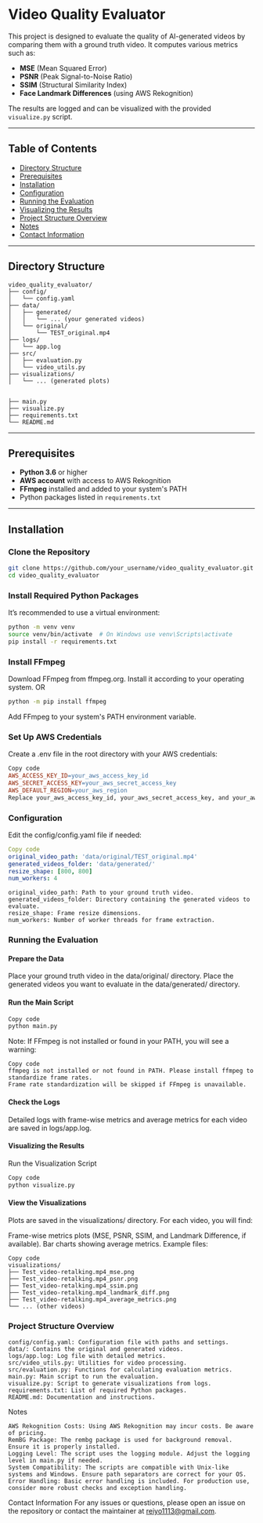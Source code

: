 # Video Quality Evaluator

This project is designed to evaluate the quality of AI-generated videos by comparing them with a ground truth video. It computes various metrics such as:
- **MSE** (Mean Squared Error)
- **PSNR** (Peak Signal-to-Noise Ratio)
- **SSIM** (Structural Similarity Index)
- **Face Landmark Differences** (using AWS Rekognition)

The results are logged and can be visualized with the provided `visualize.py` script.

---

## Table of Contents
- [Directory Structure](#directory-structure)
- [Prerequisites](#prerequisites)
- [Installation](#installation)
- [Configuration](#configuration)
- [Running the Evaluation](#running-the-evaluation)
- [Visualizing the Results](#visualizing-the-results)
- [Project Structure Overview](#project-structure-overview)
- [Notes](#notes)
- [Contact Information](#contact-information)

---

## Directory Structure

```plaintext
video_quality_evaluator/
├── config/
│   └── config.yaml
├── data/
│   ├── generated/
│   │   └── ... (your generated videos)
│   └── original/
│       └── TEST_original.mp4
├── logs/
│   └── app.log
├── src/
│   ├── evaluation.py
│   └── video_utils.py
├── visualizations/
│   └── ... (generated plots)


├── main.py
├── visualize.py
├── requirements.txt
└── README.md
```
---

## Prerequisites

- **Python 3.6** or higher
- **AWS account** with access to AWS Rekognition
- **FFmpeg** installed and added to your system's PATH
- Python packages listed in `requirements.txt`

---

## Installation
### Clone the Repository

```bash
git clone https://github.com/your_username/video_quality_evaluator.git
cd video_quality_evaluator
```

### Install Required Python Packages
It’s recommended to use a virtual environment:

```bash
python -m venv venv
source venv/bin/activate  # On Windows use venv\Scripts\activate
pip install -r requirements.txt
```
### Install FFmpeg
Download FFmpeg from ffmpeg.org.
Install it according to your operating system.
OR
```bash
python -m pip install ffmpeg
```

Add FFmpeg to your system's PATH environment variable.

### Set Up AWS Credentials
Create a .env file in the root directory with your AWS credentials:
```makefile
Copy code
AWS_ACCESS_KEY_ID=your_aws_access_key_id
AWS_SECRET_ACCESS_KEY=your_aws_secret_access_key
AWS_DEFAULT_REGION=your_aws_region
Replace your_aws_access_key_id, your_aws_secret_access_key, and your_aws_region with your actual AWS credentials and preferred region.
```

### Configuration
Edit the config/config.yaml file if needed:

```yaml
Copy code
original_video_path: 'data/original/TEST_original.mp4'
generated_videos_folder: 'data/generated/'
resize_shape: [800, 800]
num_workers: 4
```
    original_video_path: Path to your ground truth video.
    generated_videos_folder: Directory containing the generated videos to evaluate.
    resize_shape: Frame resize dimensions.
    num_workers: Number of worker threads for frame extraction.

### Running the Evaluation

#### Prepare the Data
Place your ground truth video in the data/original/ directory.
Place the generated videos you want to evaluate in the data/generated/ directory.
#### Run the Main Script
```bash
Copy code
python main.py
```
Note: If FFmpeg is not installed or found in your PATH, you will see a warning:

```vbnet
Copy code
ffmpeg is not installed or not found in PATH. Please install ffmpeg to standardize frame rates.
Frame rate standardization will be skipped if FFmpeg is unavailable.
```

#### Check the Logs
Detailed logs with frame-wise metrics and average metrics for each video are saved in logs/app.log.

#### Visualizing the Results
Run the Visualization Script
```bash
Copy code
python visualize.py
```

#### View the Visualizations
Plots are saved in the visualizations/ directory. For each video, you will find:

Frame-wise metrics plots (MSE, PSNR, SSIM, and Landmark Difference, if available).
Bar charts showing average metrics.
Example files:

```plaintext
Copy code
visualizations/
├── Test_video-retalking.mp4_mse.png
├── Test_video-retalking.mp4_psnr.png
├── Test_video-retalking.mp4_ssim.png
├── Test_video-retalking.mp4_landmark_diff.png
├── Test_video-retalking.mp4_average_metrics.png
└── ... (other videos)
```
### Project Structure Overview
    
    config/config.yaml: Configuration file with paths and settings.
    data/: Contains the original and generated videos.
    logs/app.log: Log file with detailed metrics.
    src/video_utils.py: Utilities for video processing.
    src/evaluation.py: Functions for calculating evaluation metrics.
    main.py: Main script to run the evaluation.
    visualize.py: Script to generate visualizations from logs.
    requirements.txt: List of required Python packages.
    README.md: Documentation and instructions.

Notes

    AWS Rekognition Costs: Using AWS Rekognition may incur costs. Be aware of pricing.
    RemBG Package: The rembg package is used for background removal. Ensure it is properly installed.
    Logging Level: The script uses the logging module. Adjust the logging level in main.py if needed.
    System Compatibility: The scripts are compatible with Unix-like systems and Windows. Ensure path separators are correct for your OS.
    Error Handling: Basic error handling is included. For production use, consider more robust checks and exception handling.

Contact Information
For any issues or questions, please open an issue on the repository or contact the maintainer at reiyo1113@gmail.com.


